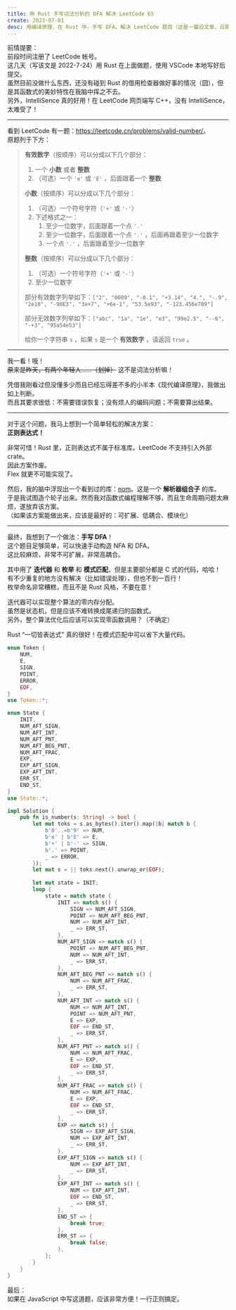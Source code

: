 ```yaml
---
title: 用 Rust 手写词法分析的 DFA 解决 LeetCode 65
create: 2023-07-01
desc: 用编译原理，在 Rust 中，手写 DFA，解决 LeetCode 题目（这是一篇旧文章，日期是后来的）
---
```


前情提要：  
前段时间注册了 LeetCode 帐号。  
这几天（写该文是 2022-7-24）用 Rust 在上面做题，使用 VSCode 本地写好后提交。  
虽然目前没做什么东西，还没有碰到 Rust 的借用检查器做好事的情况（囧），但是其函数式的美妙特性在我脑中挥之不去。  
另外，IntelliSence 真的好用！在 LeetCode 网页端写 C++，没有 IntelliSence，太难受了！

----

看到 LeetCode 有一题：<https://leetcode.cn/problems/valid-number/>。  
原题列于下方：

> **有效数字**（按顺序）可以分成以下几个部分：
> 
> 1.  一个 **小数** 或者 **整数**
> 2.  （可选）一个 `'e'` 或 `'E'` ，后面跟着一个 **整数**
> 
> **小数**（按顺序）可以分成以下几个部分：
> 
> 1. （可选）一个符号字符（`'+'` 或 `'-'`）
> 2. 下述格式之一：
>     1. 至少一位数字，后面跟着一个点 `'.'`
>     2. 至少一位数字，后面跟着一个点 `'.'` ，后面再跟着至少一位数字
>     3. 一个点 `'.'` ，后面跟着至少一位数字
> 
> **整数**（按顺序）可以分成以下几个部分：
> 
> 1. （可选）一个符号字符（`'+'` 或 `'-'`）
> 2. 至少一位数字
> 
> 部分有效数字列举如下：`["2", "0089", "-0.1", "+3.14", "4.", "-.9", "2e10", "-90E3", "3e+7", "+6e-1", "53.5e93", "-123.456e789"]`
> 
> 部分无效数字列举如下：`["abc", "1a", "1e", "e3", "99e2.5", "--6", "-+3", "95a54e53"]`
> 
> 给你一个字符串 `s` ，如果 `s` 是一个 **有效数字** ，请返回 `true` 。

----

我一看！哦！  
~~原来是昨天，有两个年轻人……（划掉）~~ 这不是词法分析嘛！

凭借我刚看过但没懂多少而且已经忘得差不多的小半本《现代编译原理》，我做出如上判断。  
而且其要求很低：不需要错误恢复；没有烦人的编码问题；不需要算出结果。

----

对于这个问题，我马上想到一个简单轻松的解决方案：  
**正则表达式！**

非常可惜！Rust 里，正则表达式不属于标准库。LeetCode 不支持引入外部 crate。  
因此方案作废。  
Flex 就更不可能实现了。

然后，我的脑中浮现出一个看到过的库：[nom](https://github.com/Geal/nom)。这是一个 **解析器组合子** 的库。  
于是我试图造个轮子出来。然而我对函数式编程理解不够，而且生命周期问题太麻烦，遂放弃该方案。  
（如果该方案能做出来，应该是最好的：可扩展、低耦合、模块化）

----

最终，我想到了一个做法：**手写 DFA**！  
这个题目足够简单，可以快速手动构造 NFA 和 DFA。  
这比较麻烦，非常不可扩展，非常高耦合。

其中用了 **迭代器** 和 **枚举** 和 **模式匹配**，但是主要部分都是 C 式的代码，哈哈！  
有不少重复的地方没有解决（比如错误处理），但也不到一百行！  
枚举命名非常糟糕，而且不是 Rust 风格，不要在意！

迭代器可以实现整个算法的零内存分配。  
虽然是状态机，但是应该不难转换成尾递归的函数式。  
另外，整个算法优化后应该可以实现零函数调用？（不确定）

Rust “一切皆表达式” 真的很好！在模式匹配中可以省下大量代码。


```rust
enum Token {
    NUM,
    E,
    SIGN,
    POINT,
    ERROR,
    EOF,
}
use Token::*;

enum State {
    INIT,
    NUM_AFT_SIGN,
    NUM_AFT_INT,
    NUM_AFT_PNT,
    NUM_AFT_BEG_PNT,
    NUM_AFT_FRAC,
    EXP,
    EXP_AFT_SIGN,
    EXP_AFT_INT,
    ERR_ST,
    END_ST,
}
use State::*;

impl Solution {
    pub fn is_number(s: String) -> bool {
        let mut toks = s.as_bytes().iter().map(|b| match b {
            b'0'..=b'9' => NUM,
            b'e' | b'E' => E,
            b'+' | b'-' => SIGN,
            b'.' => POINT,
            _ => ERROR,
        });
        let mut s = || toks.next().unwrap_or(EOF);
        
        let mut state = INIT;
        loop {
            state = match state {
                INIT => match s() {
                    SIGN => NUM_AFT_SIGN,
                    POINT => NUM_AFT_BEG_PNT,
                    NUM => NUM_AFT_INT,
                    _ => ERR_ST,
                },
                NUM_AFT_SIGN => match s() {
                    POINT => NUM_AFT_BEG_PNT,
                    NUM => NUM_AFT_INT,
                    _ => ERR_ST,
                },
                NUM_AFT_BEG_PNT => match s() {
                    NUM => NUM_AFT_FRAC,
                    _ => ERR_ST,
                },
                NUM_AFT_INT => match s() {
                    NUM => NUM_AFT_INT,
                    POINT => NUM_AFT_PNT,
                    E => EXP,
                    EOF => END_ST,
                    _ => ERR_ST,
                },
                NUM_AFT_PNT => match s() {
                    NUM => NUM_AFT_FRAC,
                    E => EXP,
                    EOF => END_ST,
                    _ => ERR_ST,
                },
                NUM_AFT_FRAC => match s() {
                    NUM => NUM_AFT_FRAC,
                    E => EXP,
                    EOF => END_ST,
                    _ => ERR_ST,
                },
                EXP => match s() {
                    SIGN => EXP_AFT_SIGN,
                    NUM => EXP_AFT_INT,
                    _ => ERR_ST,
                },
                EXP_AFT_SIGN => match s() {
                    NUM => EXP_AFT_INT,
                    _ => ERR_ST,
                },
                EXP_AFT_INT => match s() {
                    NUM => EXP_AFT_INT,
                    EOF => END_ST,
                    _ => ERR_ST,
                },
                END_ST => {
                    break true;
                },
                ERR_ST => {
                    break false;
                },
            };
        }
    }
}
```


最后：  
如果在 JavaScript 中写这道题，应该非常方便！一行正则搞定。
